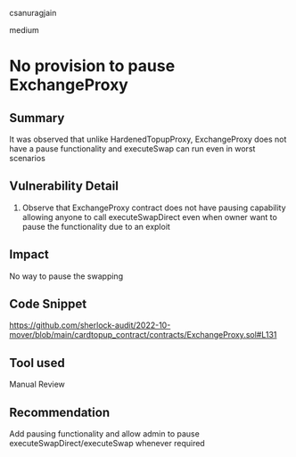 csanuragjain

medium

# No provision to pause ExchangeProxy

## Summary
It was observed that unlike HardenedTopupProxy, ExchangeProxy does not have a pause functionality and executeSwap can run even in worst scenarios

## Vulnerability Detail
1. Observe that ExchangeProxy contract does not have pausing capability allowing anyone to call executeSwapDirect even when owner want to pause the functionality due to an exploit

## Impact
No way to pause the swapping

## Code Snippet
https://github.com/sherlock-audit/2022-10-mover/blob/main/cardtopup_contract/contracts/ExchangeProxy.sol#L131

## Tool used
Manual Review

## Recommendation
Add pausing functionality and allow admin to pause executeSwapDirect/executeSwap whenever required